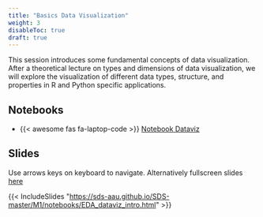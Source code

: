 ```yaml
---
title: "Basics Data Visualization"
weight: 3
disableToc: true
draft: true
---
```



This session introduces some fundamental concepts of data visualization. After a theoretical lecture on types and dimensions of data visualization, we will explore the visualization of different data types, structure, and properties in R and Python specific applications.

## Notebooks

* {{< awesome fas fa-laptop-code >}} [Notebook Dataviz](https://colab.research.google.com/github/aaubs/ds-master/blob/main/courses/ds4b-m1-4-dataviz/notebooks/s2-dataviz-example.ipynb)

## Slides

Use arrows keys on keyboard to navigate. Alternatively fullscreen slides [here](https://sds-aau.github.io/SDS-master/M1/notebooks/EDA_dataviz_intro.html)
    
{{< IncludeSlides "https://sds-aau.github.io/SDS-master/M1/notebooks/EDA_dataviz_intro.html" >}}



 

 
 